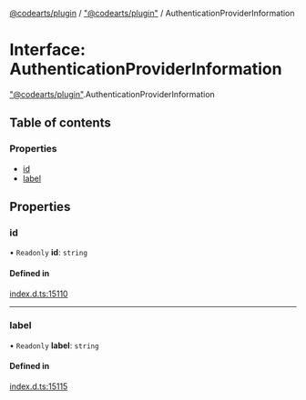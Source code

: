[@codearts/plugin](../README.md) / ["@codearts/plugin"](../modules/_codearts_plugin_.md) / AuthenticationProviderInformation

# Interface: AuthenticationProviderInformation

["@codearts/plugin"](../modules/_codearts_plugin_.md).AuthenticationProviderInformation

## Table of contents

### Properties

- [id](codearts_plugin_.AuthenticationProviderInformation.md#id)
- [label](codearts_plugin_.AuthenticationProviderInformation.md#label)

## Properties

### id

• `Readonly` **id**: `string`

#### Defined in

[index.d.ts:15110](https://github.com/huaweicloud/cloudide-plugin-api/blob/84e382d/index.d.ts#L15110)

___

### label

• `Readonly` **label**: `string`

#### Defined in

[index.d.ts:15115](https://github.com/huaweicloud/cloudide-plugin-api/blob/84e382d/index.d.ts#L15115)
